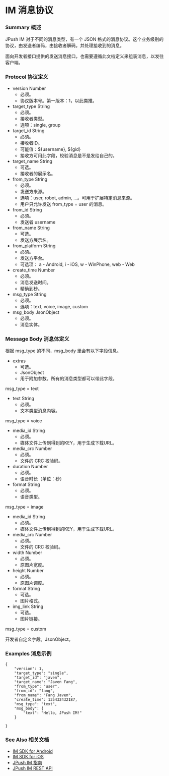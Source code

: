 # IM 消息协议

### Summary 概述

JPush IM 对于不同的消息类型，有一个 JSON 格式的消息协议。这个业务级别的协议，由发送者编码，由接收者解码，并处理接收到的消息。

面向开发者接口提供的发送消息接口，也需要遵循此文档定义来组装消息，以发往客户端。


### Protocol 协议定义

+ version Number 
	+ 必须。
	+ 协议版本号。第一版本：1，以此类推。
+ target_type String 
	+ 必须。
	+ 接收者类型。
	+ 选项：single, group
+ target_id  String
	+ 必须。
	+ 接收者ID。
	+ 可能值：${username}, ${gid} 
	+ 接收方可用此字段，校验消息是不是发给自己的。
+ target_name String 
	+ 可选。
	+ 接收者的展示名。
+ from_type String 
	+ 必须。
	+ 发送方来源。
	+ 选项：user, robot, admin, ...。可用于扩展特定消息来源。 
	+ 用户只允许发送 from_type = user 的消息。
+ from_id String 
	+ 必须。
	+ 发送者 username
+ from_name String 
	+ 可选。
	+ 发送方展示名。
+ from_platform String
	+ 必须。
	+ 发送方平台。
	+ 可选项： a - Android, i - iOS, w - WinPhone, web - Web
+ create_time Number 
	+ 必须。
	+ 消息发送时间。
	+ 精确到秒。
+ msg_type String 
	+ 必须。
	+ 选项：text, voice, image, custom
+ msg_body JsonObject 
	+ 必须。
	+ 消息实体。

### Message Body 消息体定义

根据 msg_type 的不同，msg_body 里会有以下字段信息。

+ extras
	+ 可选。
	+ JsonObject
	+ 用于附加参数。所有的消息类型都可以带此字段。

msg_type = text

+ text String
	+ 必须。
	+ 文本类型消息内容。

msg_type = voice

+ media_id String
	+ 必须。
	+ 媒体文件上传到得到的KEY，用于生成下载URL。
+ media_crc Number
	+ 必须。
	+ 文件的 CRC 校验码。
+ duration Number
	+ 必须。
	+ 语音时长（单位：秒）
+ format String
	+ 必须。
	+ 语音类型。

msg_type = image

+ media_id String
	+ 必须。
	+ 媒体文件上传到得到的KEY，用于生成下载URL。
+ media_crc Number
	+ 必须。
	+ 文件的 CRC 校验码。
+ width Number
	+ 必须。
	+ 原图片宽度。
+ height Number
	+ 必须。
	+ 原图片调度。
+ format String
	+ 可选。
	+ 图片格式。
+ img_link String
	+ 可选。
	+ 图片链接。

msg_type = custom

开发者自定义字段。JsonObject。


### Examples 消息示例

```
{
	"version": 1, 
	"target_type": "single",
	"target_id": "javen",
	"target_name": "Javen Fang",
	"from_type": "user",
	"from_id": "fang", 
	"from_name": "Fang Javen", 
	"create_time": 135432432187,
	"msg_type": "text",
	"msg_body": {
		"text": "Hello, JPush IM!"		}
}
```

### See Also 相关文档

+ [IM SDK for Android](../../client/im_sdk_android/)
+ [IM SDK for iOS](../../client/im_sdk_ios/)
+ [JPush IM 指南](../../guideline/jpush_im_guide/)
+ [JPush IM REST API](../../server/rest_api_im/)
